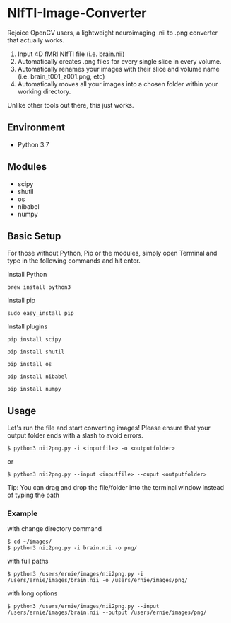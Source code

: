 # NIfTI-Image-Converter
Rejoice OpenCV users, a lightweight neuroimaging .nii to .png converter that actually works. 


1. Input 4D fMRI NIfTI file (i.e. brain.nii)
2. Automatically creates .png files for every single slice in every volume.
3. Automatically renames your images with their slice and volume name (i.e. brain_t001_z001.png, etc)
4. Automatically moves all your images into a chosen folder within your working directory.

Unlike other tools out there, this just works.

## Environment
* Python 3.7

## Modules 
* scipy
* shutil
* os
* nibabel
* numpy

## Basic Setup

For those without Python, Pip or the modules, simply open Terminal and type in the following commands and hit enter.

Install Python

`brew install python3`

Install pip

`sudo easy_install pip`

Install plugins

`pip install scipy`

`pip install shutil`

`pip install os`

`pip install nibabel`

`pip install numpy`

## Usage 

Let's run the file and start converting images! Please ensure that your output folder ends with a slash to avoid errors.

```
$ python3 nii2png.py -i <inputfile> -o <outputfolder>
```

or

```
$ python3 nii2png.py --input <inputfile> --ouput <outputfolder>
```

Tip: You can drag and drop the file/folder into the terminal window instead of typing the path

### Example

with change directory command

```
$ cd ~/images/
$ python3 nii2png.py -i brain.nii -o png/
```

with full paths

```
$ python3 /users/ernie/images/nii2png.py -i /users/ernie/images/brain.nii -o /users/ernie/images/png/
```

with long options


```
$ python3 /users/ernie/images/nii2png.py --input /users/ernie/images/brain.nii --output /users/ernie/images/png/
```
